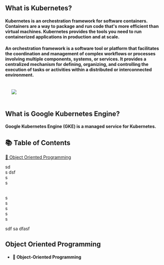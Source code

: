 <h2>What is Kubernetes?</h2>
<h4>Kubernetes is an orchestration framework for software containers. Containers are a way to package and run code that's more efficient than virtual machines. Kubernetes provides the tools you need to run containerized applications in production and at scale.</h4>
<h4>An orchestration framework is a software tool or platform that facilitates the coordination and management of complex workflows or processes involving multiple components, systems, or services. It provides a centralized mechanism for defining, organizing, and controlling the execution of tasks or activities within a distributed or interconnected environment.</h4>


<img src="Overview.png" class="my-element">
<h2>What is Google Kubernetes Engine?</h2>
<h4>Google Kubernetes Engine (GKE) is a managed service for Kubernetes.</h4>

## 📚 Table of Contents
[📝 Object Oriented Programming](#object-oriented-programming)

sd
<br>s
dsf
<br>s
<br>s

<br>s
<br>s
<br>s
<br>s
<br>s

sdf
sa
dfasf


## Object Oriented Programming
- #### 📝 Object-Oriented Programming

<style>
  .my-element {
    margin: 20px;
  }
</style>
